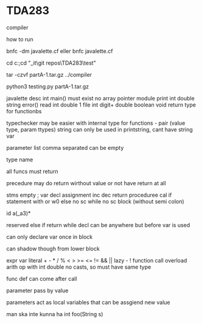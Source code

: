 # TDA283

compiler

how to run

bnfc -dm javalette.cf
eller bnfc javalette.cf

cd c:;cd "\_it\git repos\TDA283\test"

tar -czvf partA-1.tar.gz ../compiler

python3 testing.py partA-1.tar.gz

javalette desc
int main() must exist
no array pointer module
print int double string
error()
read int double
1 file
int digit+
double
boolean
void return type for functionbs

typechecker may be easier with internal type for functions - pair (value type, param ttypes)
string can only be used in printstring, cant have string var

parameter list comma separated can be empty

type name

all funcs must return

precedure may do return wirthout value or not have return at all

stms
empty ;
var decl
assignment
inc dec
return
proceduree cal
if statement with or w0 else no sc
while no sc
block (without semi colon)

id a(\_a3)\*

reserved else if return while
decl can be anywhere but before var is used

can only declare var once in block

can shadow though from lower block

expr
var
literal + - \* / % < > >= <= != && ||
lazy - !
function call
overload arith op with int double
no casts, so must have same type

func def can come after call

parameter pass by value

parameters act as local variables that can be assgiend new value

man ska inte kunna ha int foo(String s)
